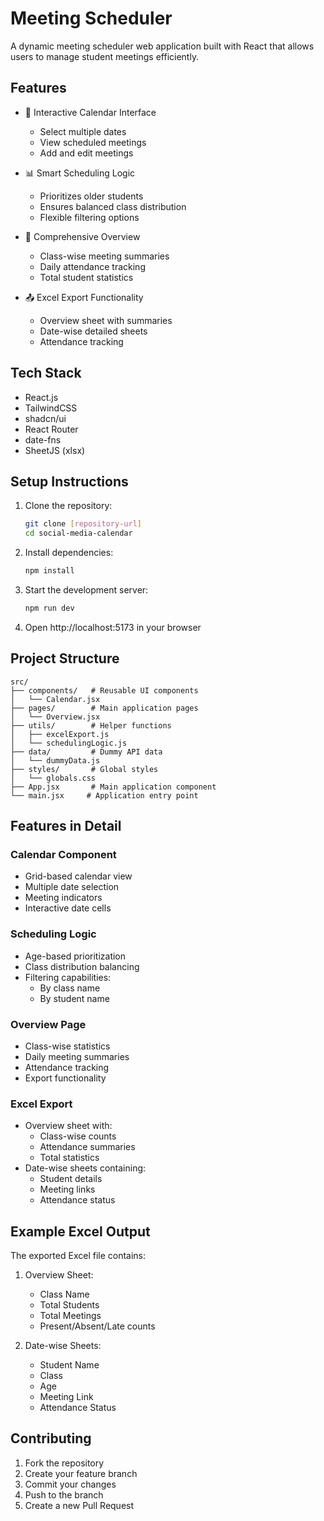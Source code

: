 # Meeting Scheduler

A dynamic meeting scheduler web application built with React that allows users to manage student meetings efficiently.

## Features

- 📅 Interactive Calendar Interface
  - Select multiple dates
  - View scheduled meetings
  - Add and edit meetings
  
- 📊 Smart Scheduling Logic
  - Prioritizes older students
  - Ensures balanced class distribution
  - Flexible filtering options
  
- 📑 Comprehensive Overview
  - Class-wise meeting summaries
  - Daily attendance tracking
  - Total student statistics
  
- 📤 Excel Export Functionality
  - Overview sheet with summaries
  - Date-wise detailed sheets
  - Attendance tracking

## Tech Stack

- React.js
- TailwindCSS
- shadcn/ui
- React Router
- date-fns
- SheetJS (xlsx)

## Setup Instructions

1. Clone the repository:
   ```bash
   git clone [repository-url]
   cd social-media-calendar
   ```

2. Install dependencies:
   ```bash
   npm install
   ```

3. Start the development server:
   ```bash
   npm run dev
   ```

4. Open http://localhost:5173 in your browser

## Project Structure

```
src/
├── components/   # Reusable UI components
│   └── Calendar.jsx
├── pages/        # Main application pages
│   └── Overview.jsx
├── utils/        # Helper functions
│   ├── excelExport.js
│   └── schedulingLogic.js
├── data/         # Dummy API data
│   └── dummyData.js
├── styles/       # Global styles
│   └── globals.css
├── App.jsx       # Main application component
└── main.jsx     # Application entry point
```

## Features in Detail

### Calendar Component
- Grid-based calendar view
- Multiple date selection
- Meeting indicators
- Interactive date cells

### Scheduling Logic
- Age-based prioritization
- Class distribution balancing
- Filtering capabilities:
  - By class name
  - By student name

### Overview Page
- Class-wise statistics
- Daily meeting summaries
- Attendance tracking
- Export functionality

### Excel Export
- Overview sheet with:
  - Class-wise counts
  - Attendance summaries
  - Total statistics
- Date-wise sheets containing:
  - Student details
  - Meeting links
  - Attendance status

## Example Excel Output

The exported Excel file contains:

1. Overview Sheet:
   - Class Name
   - Total Students
   - Total Meetings
   - Present/Absent/Late counts

2. Date-wise Sheets:
   - Student Name
   - Class
   - Age
   - Meeting Link
   - Attendance Status

## Contributing

1. Fork the repository
2. Create your feature branch
3. Commit your changes
4. Push to the branch
5. Create a new Pull Request
